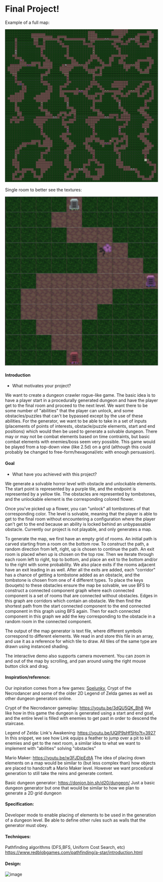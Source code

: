 # Final Project!

Example of a full map:

![](fullmap.png)

Single room to better see the textures:

![](room.png)

#### Introduction
- What motivates your project?

We want to create a dungeon crawler rogue-like game. The basic idea is to have a player start in a procedurally generated dungeon and have the player get to the final room and
proceed to the next level. We want there to be some number of "abilities" that the player can unlock, and some obstacles/puzzles that can't be bypassed except by the use
of these abilities. For the generator, we want to be able to take in a set of inputs (placements of points of interests, obstacle/puzzle elements, start and end positions) which would then be used to generate a solvable dungeon. There may or may not be combat elements based on time contraints, but basic combat elements with enemies/boss seem very possible. This game would be played from a top-down view (like 2.5d) on a grid (although this could probably be changed to free-form/hexagonal/etc with enough persuasion).

#### Goal
- What have you achieved with this project?

We generate a solvable horror level with obstacle and unlockable elements. The start point is represented by a purple tile, and the endpoint is represented by a yellow tile. The obstacles are represented by tombstones, and the unlockable element is the corresponding colored flower.

Once you've picked up a flower, you can "unlock" all tombstones of that corresponding color. The level is solvable, meaning that the player is able to get to the final room without encountering a configuration where the player can't get to the end because an ability is locked behind an unbypassable obstacle. Currently our project is not playable, and only generates a map.

To generate the map, we first have an empty grid of rooms. An initial path is carved starting from a room on the bottom row. To construct the path, a random direction from left, right, up is chosen to continue the path. An exit room is placed when up is chosen on the top row. Then we iterate through each room left to right, top to bottom, and place an exit to the bottom and/or to the right with some probability. We also place exits if the rooms adjacent have an exit leading in as well. After all the exits are added, each "corridor" has a chance of getting a tombstone added as an obstacle, and the tombstone is chosen from one of 4 different types. To place the keys (bouqets) to these obstacles ensure the map be solvable, we use BFS to construct a connected component graph where each connected component is a set of rooms that are connected without obstacles. Edges in this graph are corridors which contain an obstacle. We then find the shortest path from the start connected component to the end connected component in this graph using BFS again. Then for each connected component in this graph we add the key corresponding to the obstacle in a random room in the connected component.

The output of the map generator is text file, where different symbols correspond to different elements. We read in and store this file in an array, and use it as a reference for which tile to draw. All tiles of the same type are drawn using instanced shading.

The interactive demo also supports camera movement. You can zoom in and out of the map by scrolling, and pan around using the right mouse button click and drag.

#### Inspiration/reference:

Our inpiration comes from a few games: [Spelunky](https://tinysubversions.com/spelunkyGen/), Crypt of the Necrodancer and some of the older 2D Legend of Zelda games as well as other dungeon generators online.

Crypt of the Necrodancer gameplay: https://youtu.be/3dQU5QK_Bh8
We like how in this game the dungeon is generated using a start and end goal, and the entire level is filled with enemies to get past in order to descend the staircase.

Legend of Zelda: Link's Awakening: https://youtu.be/UQlP9sHf5Ho?t=3927
In this snippet, we see how Link equips a feather to jump over a pit to kill enemies and get to the next room, a similar idea to what we want to implement with "abilities" solving "obstacles"

Mario Maker: https://youtu.be/w3FJDipEdtA
The idea of placing down elements on a map would be similar to (but less complex than) how objects are placed to handcraft a Mario Maker level. However we want procedural generation to still take the reins and generate content.

Basic dungeon generator: https://donjon.bin.sh/d20/dungeon/
Just a basic dungeon generator but one that would be similar to how we plan to generate a 2D grid dungeon

#### Specification:

Developer mode to enable placing of elements to be used in the generation of a dungeon level. Be able to define other rules such as walls that the generator must obey.

#### Techniques:

Pathfinding algorithms (DFS,BFS, Uniform Cost Search, etc) https://www.redblobgames.com/pathfinding/a-star/introduction.html

#### Design:

![image](https://user-images.githubusercontent.com/49851189/141921568-039dcb2e-6987-420a-a288-4e13c92c30fc.png)